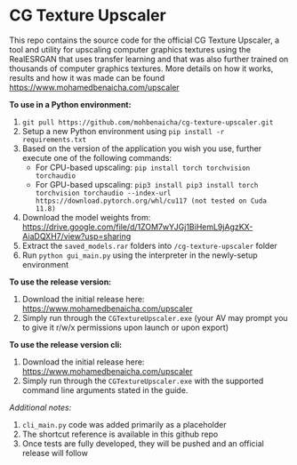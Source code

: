 # CG Texture Upscaler

This repo contains the source code for the official CG Texture Upscaler, a tool and utility for upscaling computer graphics textures using the RealESRGAN that uses transfer learning and that was also further trained on thousands of computer graphics textures. More details on how it works, results and how it was made can be found https://www.mohamedbenaicha.com/upscaler

**To use in a Python environment:**

1. ```git pull https://github.com/mohbenaicha/cg-texture-upscaler.git```
2. Setup a new Python environment using ```pip install -r requirements.txt```
3. Based on the version of the application you wish you use, further execute one of the following commands:
    * For CPU-based upscaling: ```pip install torch torchvision torchaudio```
    * For GPU-based upscaling: ```pip3 install pip3 install torch torchvision torchaudio --index-url https://download.pytorch.org/whl/cu117 (not tested on Cuda 11.8)```
4. Download the model weights from: https://drive.google.com/file/d/1ZOM7wYJGj1BiHemL9jAgzKX-AiaDQXH7/view?usp=sharing
5. Extract the ```saved_models.rar``` folders into ```/cg-texture-upscaler``` folder
6. Run ```python gui_main.py``` using the interpreter in the newly-setup environment  

**To use the release version:**

1. Download the initial release here: https://www.mohamedbenaicha.com/upscaler
2. Simply run through the ```CGTextureUpscaler.exe``` (your AV may prompt you to give it r/w/x permissions upon launch or upon export)

**To use the release version cli:**

1. Download the initial release here: https://www.mohamedbenaicha.com/upscaler
2. Simply run through the ```CGTextureUpscaler.exe``` with the supported command line arguments stated in the guide. 

*Additional notes:*

1. ```cli_main.py``` code was added primarily as a placeholder
2. The shortcut reference is available in this github repo
3. Once tests are fully developed, they will be pushed and an official release will follow
